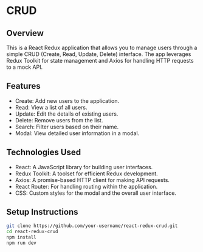 # CRUD

## Overview

This is a React Redux application that allows you to manage users through a simple CRUD (Create, Read, Update, Delete) interface. The app leverages Redux Toolkit for state management and Axios for handling HTTP requests to a mock API.

## Features

- Create: Add new users to the application.
- Read: View a list of all users.
- Update: Edit the details of existing users.
- Delete: Remove users from the list.
- Search: Filter users based on their name.
- Modal: View detailed user information in a modal.

## Technologies Used

- React: A JavaScript library for building user interfaces.
- Redux Toolkit: A toolset for efficient Redux development.
- Axios: A promise-based HTTP client for making API requests.
- React Router: For handling routing within the application.
- CSS: Custom styles for the modal and the overall user interface.

## Setup Instructions

```sh
git clone https://github.com/your-username/react-redux-crud.git
cd react-redux-crud
npm install
npm run dev
```
